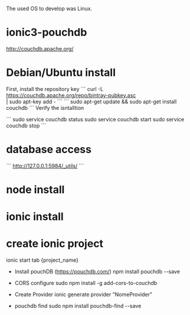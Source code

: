 The used OS to develop was Linux.

# ionic3-pouchdb

http://couchdb.apache.org/

# Debian/Ubuntu install
First, install the repository key
´´´
curl -L https://couchdb.apache.org/repo/bintray-pubkey.asc \
    | sudo apt-key add -
´´´
´´´
sudo apt-get update && sudo apt-get install couchdb
´´´
Verify the isntalltion

´´´
sudo service couchdb status
sudo service couchdb start
sudo service couchdb stop
´´´

# database access
´´´
http://127.0.0.1:5984/_utils/
´´´

# node install

# ionic install

# create ionic project
ionic start tab {project_name}

- Install pouchDB (https://pouchdb.com/)
npm install pouchdb --save

- CORS configure
sudo npm install -g add-cors-to-couchdb

- Create Provider
ionic generate provider "NomeProvider"

- pouchdb find
sudo npm install pouchdb-find --save